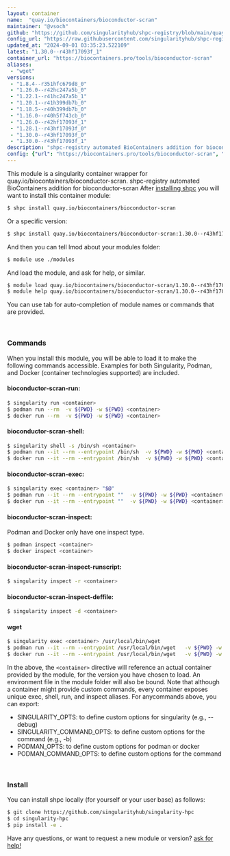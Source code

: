 ```yaml
---
layout: container
name:  "quay.io/biocontainers/bioconductor-scran"
maintainer: "@vsoch"
github: "https://github.com/singularityhub/shpc-registry/blob/main/quay.io/biocontainers/bioconductor-scran/container.yaml"
config_url: "https://raw.githubusercontent.com/singularityhub/shpc-registry/main/quay.io/biocontainers/bioconductor-scran/container.yaml"
updated_at: "2024-09-01 03:35:23.522109"
latest: "1.30.0--r43hf17093f_1"
container_url: "https://biocontainers.pro/tools/bioconductor-scran"
aliases:
 - "wget"
versions:
 - "1.8.4--r351hfc679d8_0"
 - "1.26.0--r42hc247a5b_0"
 - "1.22.1--r41hc247a5b_1"
 - "1.20.1--r41h399db7b_0"
 - "1.18.5--r40h399db7b_0"
 - "1.16.0--r40h5f743cb_0"
 - "1.26.0--r42hf17093f_1"
 - "1.28.1--r43hf17093f_0"
 - "1.30.0--r43hf17093f_0"
 - "1.30.0--r43hf17093f_1"
description: "shpc-registry automated BioContainers addition for bioconductor-scran"
config: {"url": "https://biocontainers.pro/tools/bioconductor-scran", "maintainer": "@vsoch", "description": "shpc-registry automated BioContainers addition for bioconductor-scran", "latest": {"1.30.0--r43hf17093f_1": "sha256:c4e6336b277a1c48f02ac31f865b600a8f53f2a9a06efbc294d1bf0836ce3257"}, "tags": {"1.8.4--r351hfc679d8_0": "sha256:d24f0b4cd58aa2803d03a0a6982f8767933c357e3984203f3f53bfd4272e9c5c", "1.26.0--r42hc247a5b_0": "sha256:689b68fe8ef3fe12c97306a921eb2d4eef054f07192337b5e59798fc2fc2e744", "1.22.1--r41hc247a5b_1": "sha256:81c49c887e31971dbed6622754e827542a3d6fec34558d7871a0463cdf58e109", "1.20.1--r41h399db7b_0": "sha256:04720a73a2b27cf567e6befe4fb6a5ece898005d93f20129ebb58b9f6b969aca", "1.18.5--r40h399db7b_0": "sha256:8b5aa410aae85504d4da76c9a42337a7c345dc0424a2ec41e03843a1663e53ae", "1.16.0--r40h5f743cb_0": "sha256:29d80cd38ba0852a5082bde469ba6292087fbe2873495db2ba0cb18f2bb28b16", "1.26.0--r42hf17093f_1": "sha256:207fb2aa2fe91b4f31a3eb8c4d168f160861eec06ac605934f3506573c625e0c", "1.28.1--r43hf17093f_0": "sha256:aa6fe6e3b43c46c1c1289d990e38834238076c6cc91aa11f6ae6e52a632c6ed7", "1.30.0--r43hf17093f_0": "sha256:ac896b32eda1af47f71677e6211999a5254eee2672b734bc7cbdae7c21038b5f", "1.30.0--r43hf17093f_1": "sha256:c4e6336b277a1c48f02ac31f865b600a8f53f2a9a06efbc294d1bf0836ce3257"}, "docker": "quay.io/biocontainers/bioconductor-scran", "aliases": {"wget": "/usr/local/bin/wget"}}
---
```


This module is a singularity container wrapper for quay.io/biocontainers/bioconductor-scran.
shpc-registry automated BioContainers addition for bioconductor-scran
After [installing shpc](#install) you will want to install this container module:


```bash
$ shpc install quay.io/biocontainers/bioconductor-scran
```

Or a specific version:

```bash
$ shpc install quay.io/biocontainers/bioconductor-scran:1.30.0--r43hf17093f_1
```

And then you can tell lmod about your modules folder:

```bash
$ module use ./modules
```

And load the module, and ask for help, or similar.

```bash
$ module load quay.io/biocontainers/bioconductor-scran/1.30.0--r43hf17093f_1
$ module help quay.io/biocontainers/bioconductor-scran/1.30.0--r43hf17093f_1
```

You can use tab for auto-completion of module names or commands that are provided.

<br>

### Commands

When you install this module, you will be able to load it to make the following commands accessible.
Examples for both Singularity, Podman, and Docker (container technologies supported) are included.

#### bioconductor-scran-run:

```bash
$ singularity run <container>
$ podman run --rm  -v ${PWD} -w ${PWD} <container>
$ docker run --rm  -v ${PWD} -w ${PWD} <container>
```

#### bioconductor-scran-shell:

```bash
$ singularity shell -s /bin/sh <container>
$ podman run --it --rm --entrypoint /bin/sh  -v ${PWD} -w ${PWD} <container>
$ docker run --it --rm --entrypoint /bin/sh  -v ${PWD} -w ${PWD} <container>
```

#### bioconductor-scran-exec:

```bash
$ singularity exec <container> "$@"
$ podman run --it --rm --entrypoint ""  -v ${PWD} -w ${PWD} <container> "$@"
$ docker run --it --rm --entrypoint ""  -v ${PWD} -w ${PWD} <container> "$@"
```

#### bioconductor-scran-inspect:

Podman and Docker only have one inspect type.

```bash
$ podman inspect <container>
$ docker inspect <container>
```

#### bioconductor-scran-inspect-runscript:

```bash
$ singularity inspect -r <container>
```

#### bioconductor-scran-inspect-deffile:

```bash
$ singularity inspect -d <container>
```


#### wget

```bash
$ singularity exec <container> /usr/local/bin/wget
$ podman run --it --rm --entrypoint /usr/local/bin/wget   -v ${PWD} -w ${PWD} <container> -c " $@"
$ docker run --it --rm --entrypoint /usr/local/bin/wget   -v ${PWD} -w ${PWD} <container> -c " $@"
```



In the above, the `<container>` directive will reference an actual container provided
by the module, for the version you have chosen to load. An environment file in the
module folder will also be bound. Note that although a container
might provide custom commands, every container exposes unique exec, shell, run, and
inspect aliases. For anycommands above, you can export:

 - SINGULARITY_OPTS: to define custom options for singularity (e.g., --debug)
 - SINGULARITY_COMMAND_OPTS: to define custom options for the command (e.g., -b)
 - PODMAN_OPTS: to define custom options for podman or docker
 - PODMAN_COMMAND_OPTS: to define custom options for the command

<br>

### Install

You can install shpc locally (for yourself or your user base) as follows:

```bash
$ git clone https://github.com/singularityhub/singularity-hpc
$ cd singularity-hpc
$ pip install -e .
```

Have any questions, or want to request a new module or version? [ask for help!](https://github.com/singularityhub/singularity-hpc/issues)
